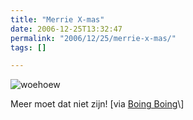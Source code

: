 ```yaml
---
title: "Merrie X-mas"
date: 2006-12-25T13:32:47
permalink: "2006/12/25/merrie-x-mas/"
tags: []

---
```

![woehoew](http://www.boingboing.net/dotyxmas.jpg "woehoew")

Meer moet dat niet zijn! \[via [Boing Boing](http://feeds.feedburner.com/~r/boingboing/iBag/~3/61501808/incredible_roy_doty_.html "http://feeds.feedburner.com/~r/boingboing/iBag/~3/61501808/incredible_roy_doty_.html")\]
